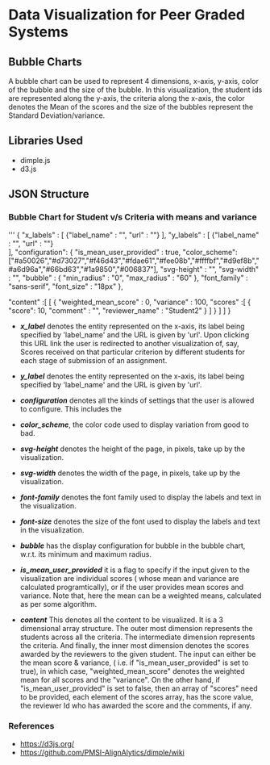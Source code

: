 # Data Visualization for Peer Graded Systems

## Bubble Charts
A bubble chart can be used to represent 4 dimensions, x-axis, y-axis, color of the bubble and the size of the bubble. In this visualization, the student ids are represented along the y-axis, the criteria along the x-axis, the color denotes the Mean of the scores and the size of the bubbles represent the Standard Deviation/variance. 
## Libraries Used
* dimple.js
* d3.js

## JSON Structure

### Bubble Chart for Student v/s Criteria with means and variance
 '''
 {
    "x_labels" : [
                        {"label_name" : "", "url" : ""}
                  ],
     "y_labels" : [
                        {"label_name" : "", "url" : ""}  
                  ],
     "configuration":
              {
                    "is_mean_user_provided" : true,
                    "color_scheme": ["#a50026","#d73027","#f46d43","#fdae61","#fee08b","#ffffbf","#d9ef8b","#a6d96a","#66bd63","#1a9850","#006837"],
                    "svg-height" : "",
                    "svg-width" : "",
                    "bubble" : {
                        "min_radius" : "0", 
                        "max_radius" : "60"
                    },
                    "font_family" : "sans-serif",
                    "font_size" : "18px"
                },

   "content" :[
                  [ 
                      {
                        "weighted_mean_score" : 0,
                        "variance" : 100, 
                        "scores" :[
                                    {
                                      "score": 10, 
                                      "comment" : "", 
                                      "reviewer_name" : "Student2" 
                                     }
                          ]
                       }
                 ]
      ]
  }
 
 
  * <b><em>x_label</em></b> denotes the entity represented on the x-axis, its label being specified by 'label_name' and the URL is given by 'url'. Upon clicking this URL link the user is redirected to another visualization of, say, Scores received on that particular criterion by different students for each stage of submission of an assignment. 
  
  
  * <b><em>y_label</em></b> denotes the entity represented on the x-axis, its label being specified by 'label_name' and the URL is given by 'url'.
  
  * <b><em>configuration</em></b> denotes all the kinds of settings that the user is allowed to configure. This includes the 
  * <b><em>color_scheme</em></b>, the color code used to display variation from good to bad.
  * <b><em>svg-height</em></b> denotes the height of the page, in pixels, take up by the visualization.
  * <b><em>svg-width</em></b> denotes the width of the page, in pixels, take up by the visualization.
  * <b><em>font-family</em></b> denotes the font family used to display the labels and text in the visualization.
  * <b><em>font-size</em></b> denotes the size of the font used to display the labels and text in the visualization.
  * <b><em>bubble</em></b> has the display configuration for bubble in the bubble chart, w.r.t. its minimum and maximum radius.
  * <b><em>is_mean_user_provided</em></b> it is a flag to specify if the input given to the visualization are individual scores ( whose mean and variance are calculated programtically), or if the user provides mean scores and variance. Note that, here the mean can be a weighted means, calculated as per some algorithm.
  
  * <b><em>content</em></b>
    This denotes all the content to be visualized.
    It is a 3 dimensional array structure.
    The outer most dimension represents the students across all the criteria.
    The intermediate dimension represents the criteria. 
    And finally, the inner most dimension denotes the scores awarded by the reviewers to the given student. The input can either be the mean score & variance, ( i.e. if "is_mean_user_provided" is set to true), in which case, "weighted_mean_score" denotes the weighted mean for all scores and the "variance". On the other hand, if "is_mean_user_provided" is set to false, then an array of "scores" need to be provided, each element of the scores array, has the score value, the reviewer Id who has awarded the score and the comments, if any.
    
    
 
    
    
    
  
### References 
* https://d3js.org/
* https://github.com/PMSI-AlignAlytics/dimple/wiki
